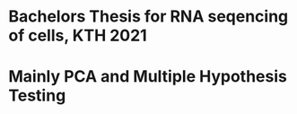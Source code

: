 # Bachelors Thesis for RNA seqencing of cells, KTH 2021
# Mainly PCA and Multiple Hypothesis Testing

